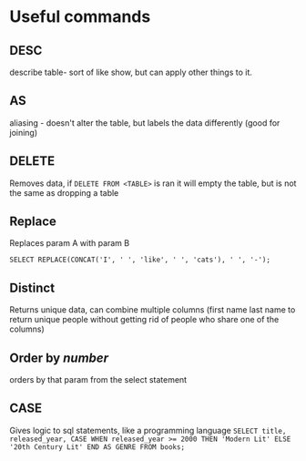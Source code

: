 # Useful commands

## DESC

describe table- sort of like show, but can apply other things to it.

## AS

aliasing - doesn't alter the table, but labels the data differently (good for joining)

## DELETE

Removes data, if `DELETE FROM <TABLE>` is ran it will empty the table, but is not the same as dropping a table

## Replace

Replaces param A with param B

`SELECT REPLACE(CONCAT('I', ' ', 'like', ' ', 'cats'), ' ', '-');`

## Distinct

Returns unique data, can combine multiple columns (first name last name to return unique people without getting rid of people who share one of the columns)

## Order by *number*

orders by that param from the select statement

## CASE

Gives logic to sql statements, like a programming language
`SELECT title, released_year,
       CASE
         WHEN released_year >= 2000 THEN 'Modern Lit'
         ELSE '20th Century Lit'
       END AS GENRE
FROM books;`
